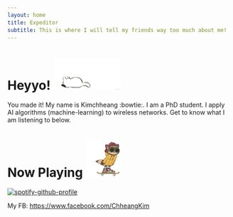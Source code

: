 ```yaml
---
layout: home
title: Expeditor
subtitle: This is where I will tell my friends way too much about me!
---
```

# Heyyo! <img src="/assets/14pz.gif" width="150" height="70"/>
You made it!
My name is Kimchheang :bowtie:. I am a PhD student. I apply AI algorithms (machine-learning) to wireless networks. Get to know what I am listening to below.
# Now Playing <img src="/assets/giphy.gif" width="80" height="80"/>

[![spotify-github-profile](https://spotify-github-profile.vercel.app/api/view?uid=l0d5u4xvdcvavv2a2of81kx07&cover_image=true&theme=default)](https://github.com/kittinan/spotify-github-profile)

My FB: https://www.facebook.com/ChheangKim
